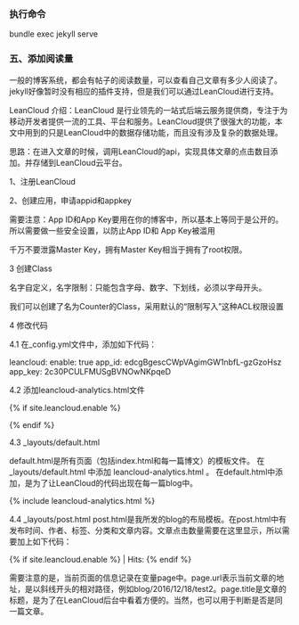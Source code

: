 ### 执行命令

bundle exec jekyll serve


### 五、添加阅读量

一般的博客系统，都会有帖子的阅读数量，可以查看自己文章有多少人阅读了。jekyll好像暂时没有相应的插件支持，但是我们可以通过LeanCloud进行支持。

LeanCloud 介绍：LeanCloud 是行业领先的一站式后端云服务提供商，专注于为移动开发者提供一流的工具、平台和服务。LeanCloud提供了很强大的功能，本文中用到的只是LeanCloud中的数据存储功能，而且没有涉及复杂的数据处理。

思路：在进入文章的时候，调用LeanCloud的api，实现具体文章的点击数目添加。并存储到LeanCloud云平台。

1、注册LeanCloud

2、创建应用，申请appid和appkey

需要注意：App ID和App Key要用在你的博客中，所以基本上等同于是公开的。所以需要做一些安全设置，以防止App ID和 App Key被滥用

千万不要泄露Master Key，拥有Master Key相当于拥有了root权限。

3 创建Class

名字自定义，名字限制：只能包含字母、数字、下划线，必须以字母开头。 

我们可以创建了名为Counter的Class，采用默认的“限制写入”这种ACL权限设置

4 修改代码

4.1 在_config.yml文件中，添加如下代码：

leancloud:
  enable: true
  app_id: edcgBgescCWpVAgimGW1nbfL-gzGzoHsz
  app_key: 2c30PCULFMUSgBVNOwNKpqeD
  
4.2 添加leancloud-analytics.html文件

{% if site.leancloud.enable %}

<script src="https://code.jquery.com/jquery-3.2.0.min.js"></script>
<script src="https://cdn1.lncld.net/static/js/av-core-mini-0.6.1.js"></script>
<script>AV.initialize("{{site.leancloud.app_id}}", "{{site.leancloud.app_key}}");</script>
<script>
    function showHitCount(Counter) {
        var query = new AV.Query(Counter);
        var entries = [];
        var $visitors = $(".leancloud_visitors");
        $visitors.each(function () {
            entries.push( $(this).attr("id").trim() );
        });
        query.containedIn('url', entries);
        query.find()
                .done(function (results) {
                    console.log("results",results);
                    var COUNT_CONTAINER_REF = '.leancloud-visitors-count';
                    if (results.length === 0) {
                        $visitors.find(COUNT_CONTAINER_REF).text(0);
                        return;
                    }
                    for (var i = 0; i < results.length; i++) {
                        var item = results[i];
                        var url = item.get('url');
                        var hits = item.get('hits');
                        var element = document.getElementById(url);
                        $(element).find(COUNT_CONTAINER_REF).text(hits);
                    }
                    for(var i = 0; i < entries.length; i++) {
                        var url = entries[i];
                        var element = document.getElementById(url);
                        var countSpan = $(element).find(COUNT_CONTAINER_REF);
                        if( countSpan.text() == '') {
                            countSpan.text(0);
                        }
                    }
                })
                .fail(function (object, error) {
                    console.log("Error: " + error.code + " " + error.message);
                });
    }
    function addCount(Counter) {
        var $visitors = $(".leancloud_visitors");
        var url = $visitors.attr('id').trim();
        var title = $visitors.attr('data-flag-title').trim();
        var query = new AV.Query(Counter);
        query.equalTo("url", url);
        query.find({
            success: function(results) {
                if (results.length > 0) {
                    var counter = results[0];
                    counter.fetchWhenSave(true);
                    counter.increment("hits");
                    counter.save(null, {
                        success: function(counter) {
                            var $element = $(document.getElementById(url));
                            $element.find('.leancloud-visitors-count').text(counter.get('hits'));
                        },
                        error: function(counter, error) {
                            console.log('Failed to save Visitor num, with error message: ' + error.message);
                        }
                    });
                } else {
                    var newcounter = new Counter();
                    /* Set ACL */
                    var acl = new AV.ACL();
                    acl.setPublicReadAccess(true);
                    acl.setPublicWriteAccess(true);
                    newcounter.setACL(acl);
                    /* End Set ACL */
                    newcounter.set("title", title);
                    newcounter.set("url", url);
                    newcounter.set("hits", 1);
                    newcounter.save(null, {
                        success: function(newcounter) {
                            var $element = $(document.getElementById(url));
                            $element.find('.leancloud-visitors-count').text(newcounter.get('hits'));
                        },
                        error: function(newcounter, error) {
                            console.log('Failed to create');
                        }
                    });
                }
            },
            error: function(error) {
                console.log('Error:' + error.code + " " + error.message);
            }
        });
    }
    $(function() {
        var Counter = AV.Object.extend("Counter");
        if ($('.leancloud_visitors').length == 1) {
            // in post.html, so add 1 to hit counts
            addCount(Counter);
        } else if ($('.post-link').length > 1){
            // in index.html, there are many 'leancloud_visitors' and 'post-link', so just show hit counts.
            showHitCount(Counter);
        }
    });
</script>
{% endif %}

4.3 _layouts/default.html

default.html是所有页面（包括index.html和每一篇博文）的模板文件。 
在 _layouts/default.html 中添加 leancloud-analytics.html 。 
在default.html中添加，是为了让LeanCloud的代码出现在每一篇blog中。

{% include leancloud-analytics.html %}

4.4 _layouts/post.html
post.html是我所发的blog的布局模板。在post.html中有发布时间、作者、标签、分类和文章内容。文章点击数量需要在这里显示，所以需要加上如下代码：

{% if site.leancloud.enable %}
       <span id="{{ page.url }}" class="leancloud_visitors" data-flag-title="{{ page.title }}">
        <span class="post-meta-divider">|</span>
        <span class="post-meta-item-text"> Hits:  </span>
        <span class="leancloud-visitors-count"></span>
       </span>
   {% endif %}
   
需要注意的是，当前页面的信息记录在变量page中。page.url表示当前文章的地址，是以斜线开头的相对路径，例如blog/2016/12/18/test2。page.title是文章的标题，是为了在LeanCloud后台中看着方便的。当然，也可以用于判断是否是同一篇文章。